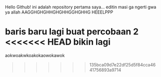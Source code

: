 Hello Github! ini adalah repository pertama saya...
editin masi ga ngerti gwa ya allah
AAGGHGHGHHGHGHHGGHGHHG HEEELPPP

baris baru lagi buat percobaan 2
<<<<<<< HEAD
bikin lagi
=======
aokwoakwkoakokaowokawok
>>>>>>> 135bca09d7e22df25d5f84cca4641756893a9714
